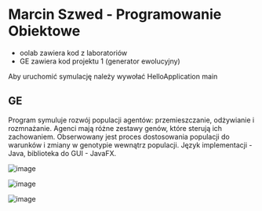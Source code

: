 # Marcin Szwed  - Programowanie Obiektowe

* oolab zawiera kod z laboratoriów
* GE zawiera kod projektu 1 (generator ewolucyjny)

Aby uruchomić symulację należy wywołać HelloApplication main


## GE
Program symuluje rozwój populacji agentów: przemieszczanie, odżywianie i rozmnażanie. Agenci mają różne zestawy genów, które sterują ich zachowaniem.
Obserwowany jest proces dostosowania populacji do warunków i zmiany w genotypie wewnątrz populacji.
Język implementacji - Java, biblioteka do GUI - JavaFX.

![image](https://github.com/mrszwed/PO_agh_sem3/assets/92521696/d4f37f1b-5f55-46ed-b2ac-8b39aeba0117)

![image](https://github.com/mrszwed/PO_agh_sem3/assets/92521696/cf94b544-eaa1-4863-a290-bc596828a23a)

![image](https://github.com/mrszwed/PO_agh_sem3/assets/92521696/17b1194c-8f80-4176-91bf-32c6050073e3)
